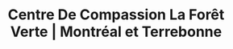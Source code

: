 ---
title: "Centre De Compassion La Forêt Verte | Montréal et Terrebonne"
description: "Le centre de compassion la forêt verte vous offre un accès 24/7 à du cannabis médical. Appelez-nous pour avoir plus d'informations"
titre: "Articles sur le cannabis et autres"
noindex: true
---